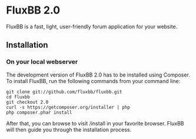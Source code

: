# FluxBB 2.0

FluxBB is a fast, light, user-friendly forum application for your website.

## Installation

### On your local webserver

The development version of FluxBB 2.0 has to be installed using Composer.
To install FluxBB, run the following commands from your command line:

    git clone git://github.com/fluxbb/fluxbb.git
    cd fluxbb
    git checkout 2.0
    curl -s https://getcomposer.org/installer | php
    php composer.phar install

After that, you can browse to visit /install in your favorite browser.
FluxBB will then guide you through the installation process.
